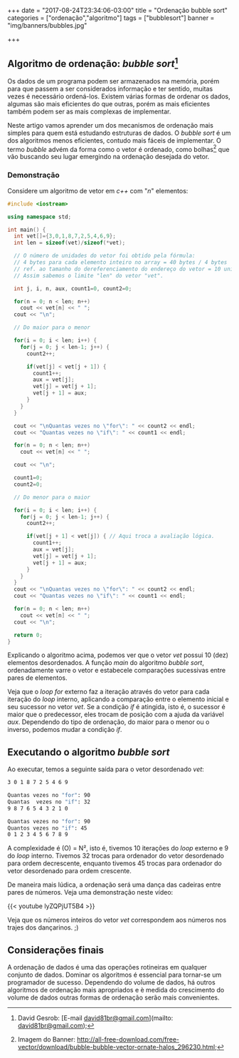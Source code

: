 +++
date = "2017-08-24T23:34:06-03:00"
title = "Ordenação bubble sort"
categories = ["ordenação","algoritmo"]
tags = ["bubblesort"]
banner = "img/banners/bubbles.jpg"

+++

## Algoritmo de ordenação: _bubble sort_[^fa]

Os dados de um programa podem ser armazenados na memória, porém para que passem a ser considerados informação e ter sentido, muitas vezes é necessário ordená-los. Existem várias formas de ordenar os dados, algumas são mais eficientes do que outras, porém as mais eficientes também podem ser as mais complexas de implementar.

Neste artigo vamos aprender um dos mecanismos de ordenação mais simples para quem está estudando estruturas de dados. O _bubble sort_ é um dos algoritmos menos eficientes, contudo mais fáceis de implementar. O termo _bubble_ advém da forma como o vetor é ordenado, como bolhas[^f1] que vão buscando seu lugar emergindo na ordenação desejada do vetor.

### Demonstração

Considere um algoritmo de vetor em _c++_ com "_n_" elementos:

```c++
#include <iostream>

using namespace std;

int main() {
  int vet[]={3,0,1,8,7,2,5,4,6,9};
  int len = sizeof(vet)/sizeof(*vet);

  // O número de unidades do vetor foi obtido pela fórmula:
  // 4 bytes para cada elemento inteiro no array = 40 bytes / 4 bytes
  // ref. ao tamanho do dereferenciamento do endereço do vetor = 10 unidades.
  // Assim sabemos o limite "len" do vetor "vet".

  int j, i, n, aux, count1=0, count2=0;

  for(n = 0; n < len; n++)
    cout << vet[n] << " ";
  cout << "\n";

  // Do maior para o menor

  for(i = 0; i < len; i++) {
    for(j = 0; j < len-1; j++) {
      count2++;

      if(vet[j] < vet[j + 1]) {
        count1++;
        aux = vet[j];
        vet[j] = vet[j + 1];
        vet[j + 1] = aux;
      }
    }
  }

  cout << "\nQuantas vezes no \"for\": " << count2 << endl;
  cout << "Quantas vezes no \"if\": " << count1 << endl;

  for(n = 0; n < len; n++)
    cout << vet[n] << " ";

  cout << "\n";

  count1=0;
  count2=0;

  // Do menor para o maior

  for(i = 0; i < len; i++) {
    for(j = 0; j < len-1; j++) {
      count2++;

      if(vet[j + 1] < vet[j]) { // Aqui troca a avaliação lógica.
        count1++;
        aux = vet[j];
        vet[j] = vet[j + 1];
        vet[j + 1] = aux;
      }
    }
  }
  cout << "\nQuantas vezes no \"for\": " << count2 << endl;
  cout << "Quantas vezes no \"if\": " << count1 << endl;

  for(n = 0; n < len; n++)
    cout << vet[n] << " ";
  cout << "\n";

  return 0;
}
```

Explicando o algoritmo acima, podemos ver que o vetor _vet_ possui 10 (dez) elementos desordenados. A função _main_ do algoritmo _bubble sort_, ordenadamente varre o vetor e estabecele comparações sucessivas entre pares de elementos.

Veja que o _loop_ _for_ externo faz a iteração através do vetor para cada iteração do _loop_ interno, aplicando a comparação entre o elemento inicial e seu sucessor no vetor _vet_. Se a condição _if_ é atingida, isto é, o sucessor é maior que o predecessor, eles trocam de posição com a ajuda da variável _aux_. Dependendo do tipo de ordenação, do maior para o menor ou o inverso, podemos mudar a condição _if_.


## Executando o algoritmo _bubble sort_

Ao executar, temos a seguinte saída para o vetor desordenado _vet_:

```sh
3 0 1 8 7 2 5 4 6 9

Quantas vezes no "for": 90
Quantas  vezes no "if": 32
9 8 7 6 5 4 3 2 1 0

Quantas vezes no "for": 90
Quantos vezes no "if": 45
0 1 2 3 4 5 6 7 8 9

```

A complexidade é (O) = N², isto é, tivemos 10 iterações do _loop_ externo  e 9 do _loop_ interno. Tivemos 32 trocas para ordenador do vetor desordenado para ordem decrescente, enquanto tivemos 45 trocas para ordenador do vetor desordenado para ordem crescente.

De maneira mais lúdica, a ordenação será uma dança das cadeiras entre pares de números. Veja uma demonstração neste vídeo:

{{< youtube  lyZQPjUT5B4 >}}

Veja que os números inteiros do vetor _vet_ correspondem aos números nos trajes dos dançarinos. ;)

## Considerações finais

A ordenação de dados é uma das operações rotineiras em qualquer conjunto de dados. Dominar os algoritmos é essencial para tornar-se um programador de sucesso. Dependendo do volume de dados, há outros algoritmos de ordenação mais apropriados e è medida do crescimento do volume de dados outras formas de ordenação serão mais convenientes.

[^fa]: David Gesrob: [E-mail david81br@gmail.com](mailto: david81br@gmail.com);
[^f1]: Imagem do Banner: http://all-free-download.com/free-vector/download/bubble-bubble-vector-ornate-halos_296230.html;
